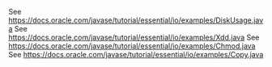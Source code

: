 See https://docs.oracle.com/javase/tutorial/essential/io/examples/DiskUsage.java
See https://docs.oracle.com/javase/tutorial/essential/io/examples/Xdd.java
See https://docs.oracle.com/javase/tutorial/essential/io/examples/Chmod.java
See https://docs.oracle.com/javase/tutorial/essential/io/examples/Copy.java